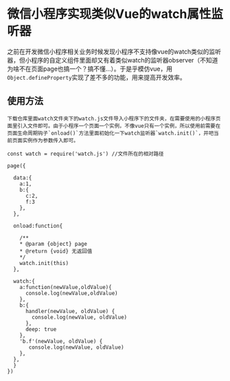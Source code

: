 # 微信小程序实现类似Vue的watch属性监听器
之前在开发微信小程序相关业务时候发现小程序不支持像vue的watch类似的监听器，但小程序的自定义组件里面却又有着类似watch的监听器observer（不知道为啥不在页面page也搞一个？搞不懂...）。于是乎模仿vue，用`Object.defineProperty`实现了差不多的功能，用来提高开发效率。

## 使用方法
    下载仓库里面watch文件夹下的watch.js文件导入小程序下的文件夹，在需要使用的小程序页面里引入文件即可。由于小程序一个页面一个实例，不像vue只有一个实例，所以使用前需要在页面生命周期钩子`onload()`方法里面初始化一下watch监听器`watch.init()`，并吧当前页面实例作为参数传入即可。
```
const watch = require('watch.js') //文件所在的相对路径

page({

  data:{
    a:1,
    b:{
      c:2,
      f:3
    },
  },

  onload:function{

    /**
    * @param {object} page
    * @return {void} 无返回值
    */
    watch.init(this) 
  },

  watch:{
    a:function(newValue,oldValue){
      console.log(newValue,oldValue)
    },
    b:{
      handler(newValue, oldValue) {
        console.log(newValue, oldValue)
      },
      deep: true
    },
    'b.f'(newValue, oldValue) {
       console.log(newValue, oldValue)
    },
  },
  }
})

```

